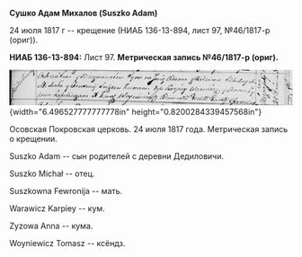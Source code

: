 **Сушко Адам Михалов (Suszko Adam)**

24 июля 1817 г -- крещение (НИАБ 136-13-894, лист 97, №46/1817-р
(ориг)).

**НИАБ 136-13-894:** Лист 97. **Метрическая запись №46/1817-р (ориг).**

![](./media/9803b9f32f6a61326f93b4e03162de113d3effcd.png){width="6.496527777777778in"
height="0.8200284339457568in"}

Осовская Покровская церковь. 24 июля 1817 года. Метрическая запись о
крещении.

Suszko Adam -- сын родителей с деревни Дедиловичи.

Suszko Michał -- отец.

Suszkowna Fewronija -- мать.

Warawicz Karpiey -- кум.

Zyzowa Anna -- кума.

Woyniewicz Tomasz -- ксёндз.
